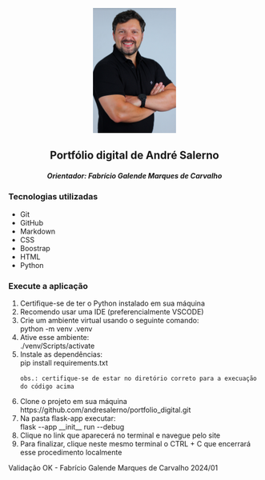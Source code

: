 <div>
<p align="center"><img src="./mgt/img/salerno.png" title="capa" alt="capa" width=auto height=250px /></p>
</div>

<div>
<h2 align="center">Portfólio digital de André Salerno

<h5 align="center">Orientador: Fabrício Galende Marques de Carvalho</h4>
</div>

<div>
<h3><bold>Tecnologias utilizadas</bold></h3>

<ul>
<li>Git</li>
<li>GitHub</li>
<li>Markdown</li>
<li>CSS</li>
<li>Boostrap</li>
<li>HTML</li>
<li>Python</li>
</ul>

</div>

<div>
<h3><bold>Execute a aplicação</bold></h3>
<ol>
<li>Certifique-se de ter o Python instalado em sua máquina</li>
<li>Recomendo usar uma IDE (preferencialmente VSCODE)</li>
<li>Crie um ambiente virtual usando o seguinte comando:</li>
    python -m venv .venv
<li>Ative esse ambiente:</li>
    ./venv/Scripts/activate
<li>Instale as dependências:</li>
    pip install requirements.txt

    obs.: certifique-se de estar no diretório correto para a execuação do código acima
<li>Clone o projeto em sua máquina</li>
    https://github.com/andresalerno/portfolio_digital.git
<li>Na pasta flask-app executar:</li>
    flask --app __init__ run --debug
<li>Clique no link que aparecerá no terminal e navegue pelo site</li>
<li>Para finalizar, clique neste mesmo terminal o CTRL + C que encerrará esse procedimento localmente</li>
</ol>
</div>
Validação  OK - Fabrício Galende Marques de Carvalho 2024/01
